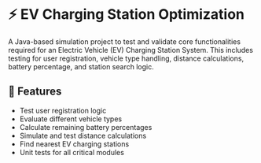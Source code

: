 # ⚡ EV Charging Station Optimization

A Java-based simulation project to test and validate core functionalities required for an Electric Vehicle (EV) Charging Station System. This includes testing for user registration, vehicle type handling, distance calculations, battery percentage, and station search logic.

## 📌 Features

- Test user registration logic
- Evaluate different vehicle types
- Calculate remaining battery percentages
- Simulate and test distance calculations
- Find nearest EV charging stations
- Unit tests for all critical modules
